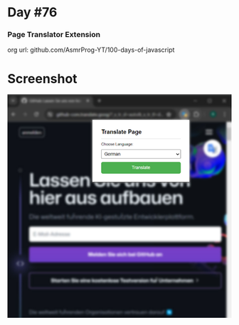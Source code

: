 # Day #76

### Page Translator Extension
org url: github.com/AsmrProg-YT/100-days-of-javascript

# Screenshot
![sc](./screenshot.jpg)




